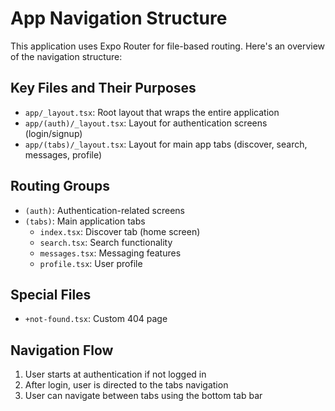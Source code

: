# App Navigation Structure

This application uses Expo Router for file-based routing. Here's an overview of the navigation structure:

## Key Files and Their Purposes

- `app/_layout.tsx`: Root layout that wraps the entire application
- `app/(auth)/_layout.tsx`: Layout for authentication screens (login/signup)
- `app/(tabs)/_layout.tsx`: Layout for main app tabs (discover, search, messages, profile)

## Routing Groups

- `(auth)`: Authentication-related screens
- `(tabs)`: Main application tabs
  - `index.tsx`: Discover tab (home screen)
  - `search.tsx`: Search functionality
  - `messages.tsx`: Messaging features
  - `profile.tsx`: User profile

## Special Files

- `+not-found.tsx`: Custom 404 page

## Navigation Flow

1. User starts at authentication if not logged in
2. After login, user is directed to the tabs navigation
3. User can navigate between tabs using the bottom tab bar 